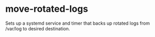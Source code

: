 # move-rotated-logs
Sets up a systemd service and timer that backs up rotated logs from /var/log to desired destination. 
